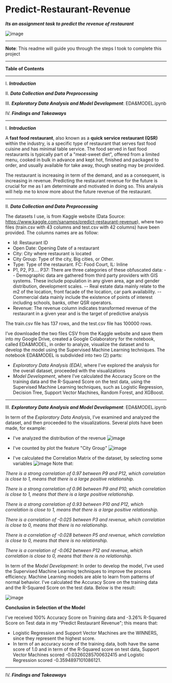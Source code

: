 # Predict-Restaurant-Revenue
***Its an assignment task to predict the revenue of restaurant***

![image](https://user-images.githubusercontent.com/79173300/152935398-39a4fc80-88dd-48f4-9f0c-a2977e648406.png)

____

**Note**: This readme will guide you through the steps I took to complete this project
____
**Table of Contents**
____
I.	***Introduction***

II.	***Data Collection and Data Preprocessing***

III. ***Exploratory Data Analysis and Model Development***: EDA&MODEL.ipynb

IV.	***Findings and Takeaways***
____
I.	***Introduction***

A **fast food restaurant**, also known as a **quick service restaurant (QSR)** within the industry, is a specific type of restaurant that serves fast food cuisine and has minimal table service. The food served in fast food restaurants is typically part of a "meat-sweet diet", offered from a limited menu, cooked in bulk in advance and kept hot, finished and packaged to order, and usually available for take away, though seating may be provided. 

The restaurant is increasing in term of the demand, and as a consequent, is increasing in revenue. Predicting the restaurant revenue for the future is crucial for me as I am determinate and motivated in doing so. This analysis will help me to know more about the future revenue of the restaurant.
____
II.	***Data Collection and Data Preprocessing***

The datasets I use, is from Kaggle website (Data Source: https://www.kaggle.com/sanamps/predict-restaurant-revenue), where two files (train.csv with 43 columns and test.csv with 42 columns) have been provided. The columns names are as follow:
* Id: Restaurant ID
* Open Date: Opening Date of a restaurant
* City: City where restaurant is located
* City Group: Type of the city, Big cities, or Other.
* Type: Type of the restaurant. FC: Food Court, IL: Inline
* P1, P2, P3…. P37: There are three categories of these obfuscated data:
 -- Demographic data are gathered from third party providers with GIS systems. These include population in any given area, age and gender distribution, development scales.
 -- Real estate data mainly relate to the m2 of the location, front facade of the location, car park availability.
 -- Commercial data mainly include the existence of points of interest including schools, banks, other QSR operators.
* Revenue: The revenue column indicates transformed revenue of the restaurant in a given year and is the target of predictive analysis

The train.csv file has 137 rows, and the test.csv file has 100000 rows.

I’ve downloaded the two files CSV from the Kaggle website and save them into my Google Drive, created a Google Colaboratory for the notebook, called EDA&MODEL, in order to analyze, visualize the dataset and to develop the model using the Supervised Machine Learning techniques.
The notebook EDA&MODEL is subdivided into two (2) parts:
* *Exploratory Data Analysis (EDA)*, where I’ve explored the analysis for the overall dataset, proceeded with the visualizations
* *Model Development*, where I’ve calculated the Accuracy Score on the training data and the R-Squared Score on the test data, using the Supervised Machine Learning techniques, such as Logistic Regression, Decision Tree, Support Vector Machines, Random Forest, and XGBoost.
____
III. ***Exploratory Data Analysis and Model Development***: EDA&MODEL.ipynb

In term of the *Exploratory Data Analysis*, I’ve examined and analyzed the dataset, and then proceeded to the visualizations. Several plots have been made, for example:

* I've analyzed the distribution of the revenue
![image](https://user-images.githubusercontent.com/79173300/152931804-4c2511f2-da72-4a92-a8f7-0a671900d701.png)

* I've counted by plot the feature "City Group"
![image](https://user-images.githubusercontent.com/79173300/152932138-0e92d044-92b5-4d7c-820b-b841e1aef5df.png)

* I've calculated the Correlation Matrix of the dataset, by selecting some variables
![image](https://user-images.githubusercontent.com/79173300/152932386-56f3e298-2934-4d01-91a8-ca27c2d1fecf.png)
Note that:

*There is a strong correlation of 0.97 between P9 and P12, which correlation is close to 1, means that there is a large positive relationship.*

*There is a strong correlation of 0.96 between P9 and P10, which correlation is close to 1, means that there is a large positive relationship.*

*There is a strong correlation of 0.93 between P10 and P12, which correlation is close to 1, means that there is a large positive relationship.*

*There is a correlation of -0.025 between P3 and revenue, which correlation is close to 0, means that there is no relationship.*

*There is a correlation of -0.028 between P5 and revenue, which correlation is close to 0, means that there is no relationship.*

*There is a correlation of -0.062 between P12 and revenue, which correlation is close to 0, means that there is no relationship.*



In term of the *Model Development*: In order to develop the model, I’ve used the Supervised Machine Learning techniques to improve the process efficiency. Machine Learning models are able to learn from patterns of normal behavior. I’ve calculated the Accuracy Score on the training data and the R-Squared Score on the test data. Below is the result:

![image](https://user-images.githubusercontent.com/79173300/152919740-7e3c7d0a-394e-4d35-ac88-a25be073263c.png)

**Conclusion in Selection of the Model**

I've received 100% Accuracy Score on Training data and -3.26% R-Squared Score on Test data in my "Predict Restaurant Revenue"; this means that:

* Logistic Regression and Support Vector Machines are the WINNERS, since they represent the highest score.
* In term of an accuracy score of the training data, both have the same score of 1.0 and in term of the R-Squared score on test data, Support Vector Machines scored -0.03260285700632415 and Logistic Regression scored -0.3594897101086121.
____
IV.	***Findings and Takeaways***

